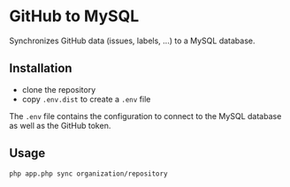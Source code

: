 # GitHub to MySQL

Synchronizes GitHub data (issues, labels, ...) to a MySQL database.

## Installation

- clone the repository
- copy `.env.dist` to create a `.env` file

The `.env` file contains the configuration to connect to the MySQL database as well as the GitHub token.

## Usage

```
php app.php sync organization/repository
```
